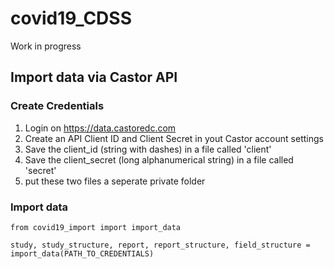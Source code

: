 # covid19_CDSS

Work in progress


## Import data via Castor API

### Create Credentials
1) Login on https://data.castoredc.com
2) Create an API Client ID and Client Secret in yout Castor account settings
3) Save the client_id (string with dashes) in a file called 'client'
4) Save the client_secret (long alphanumerical string) in a file called 'secret'
5) put these two files a seperate private folder

### Import data
``from covid19_import import import_data``

``study, study_structure, report, report_structure, field_structure = import_data(PATH_TO_CREDENTIALS)``
